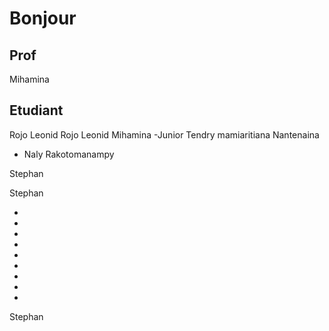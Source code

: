 # Bonjour

## Prof

Mihamina

## Etudiant


Rojo Leonid
Rojo Leonid
Mihamina
 -Junior
Tendry mamiaritiana
Nantenaina
- Naly Rakotomanampy

Stephan

Stephan


- 
-
-
-
-
-
-
-
-
Stephan


